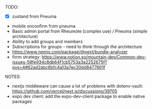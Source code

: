 TODO:

- [x] zustand from Pneuma
- mobile onconfirm from pneuma
- Basic admin portal from Rheumote (complex use) / Pneuma (simple architecture)
- Ability to add groups and members
- Subscriptions for groups - need to think through the architecture
- https://www.npmjs.com/package/@next/bundle-analyzer
- form strategy: https://www.notion.so/mountain-dev/Common-dev-issues-58fe934c8db64f1cb5753a3a2252675f?pvs=4#62ad2abc6bfc4a13a7ec30dd8477661f

NOTES:

- nextjs middleware can cause a lot of problems with dotenv-vault: https://github.com/vercel/next.js/discussions/39705
- expo dev client: add the expo-dev-client package to enable native packages
